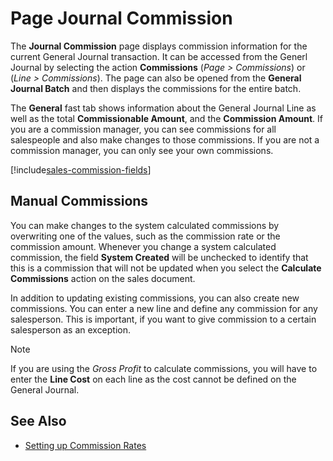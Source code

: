 # Page Journal Commission

The **Journal Commission** page displays commission information for the current General Journal transaction. It can be accessed from the Generl Journal by selecting the action **Commissions** (*Page > Commissions*) or (*Line > Commissions*). The page can also be opened from the **General Journal Batch** and then displays the commissions for the entire batch.

The **General** fast tab shows information about the General Journal Line as well as the total **Commissionable Amount**, and the **Commission Amount**. If you are a commission manager, you can see commissions for all salespeople and also make changes to those commissions. If you are not a commission manager, you can only see your own commissions.

[!include[sales-commission-fields](includes/sales-commission-fields.md)]

## Manual Commissions

You can make changes to the system calculated commissions by overwriting one of the values, such as the commission rate or the commission amount. Whenever you change a system calculated commission, the field **System Created** will be unchecked to identify that this is a commission that will not be updated when you select the **Calculate Commissions** action on the sales document.

In addition to updating existing commissions, you can also create new commissions. You can enter a new line and define any commission for any salesperson. This is important, if you want to give commission to a certain salesperson as an exception.

> [!NOTE]
> If you are using the *Gross Profit* to calculate commissions, you will have to enter the **Line Cost** on each line as the cost cannot be defined on the General Journal.

## See Also

- [Setting up Commission Rates](commission-rate-setup.md)
